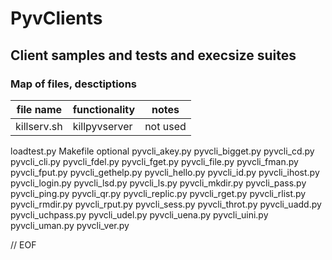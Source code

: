# PyvClients

## Client samples and tests and execsize suites

### Map of files, desctiptions

 | file name | functionality | notes |
 | --------- | ------------- | ---- |
 | killserv.sh | killpyvserver | not used |

loadtest.py
Makefile
optional
pyvcli_akey.py
pyvcli_bigget.py
pyvcli_cd.py
pyvcli_cli.py
pyvcli_fdel.py
pyvcli_fget.py
pyvcli_file.py
pyvcli_fman.py
pyvcli_fput.py
pyvcli_gethelp.py
pyvcli_hello.py
pyvcli_id.py
pyvcli_ihost.py
pyvcli_login.py
pyvcli_lsd.py
pyvcli_ls.py
pyvcli_mkdir.py
pyvcli_pass.py
pyvcli_ping.py
pyvcli_qr.py
pyvcli_replic.py
pyvcli_rget.py
pyvcli_rlist.py
pyvcli_rmdir.py
pyvcli_rput.py
pyvcli_sess.py
pyvcli_throt.py
pyvcli_uadd.py
pyvcli_uchpass.py
pyvcli_udel.py
pyvcli_uena.py
pyvcli_uini.py
pyvcli_uman.py
pyvcli_ver.py

// EOF
